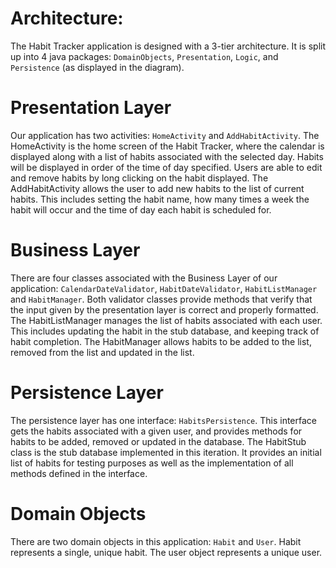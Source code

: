 # Architecture:
The Habit Tracker application is designed with a 3-tier architecture. It is split up into 4 java packages: `DomainObjects`, `Presentation`, `Logic`, and `Persistence` (as displayed in the diagram).
# Presentation Layer
Our application has two activities: `HomeActivity` and `AddHabitActivity`. The HomeActivity is the home screen of the Habit Tracker, where the calendar is displayed along with a list of habits associated with the selected day. Habits will be displayed in order of the time of day specified.  Users are able to edit and remove habits by long clicking on the habit displayed. The AddHabitActivity allows the user to add new habits to the list of current habits. This includes setting the habit name, how many times a week the habit will occur and the time of day each habit is scheduled for. 
# Business Layer
There are four classes associated with the Business Layer of our application: `CalendarDateValidator`, `HabitDateValidator`, `HabitListManager` and `HabitManager`. Both validator classes provide methods that verify that the input given by the presentation layer is correct and properly formatted. The HabitListManager manages the list of habits associated with each user. This includes updating the habit in the stub database, and keeping track of habit completion. The HabitManager allows habits to be added to the list, removed from the list and updated in the list. 
# Persistence Layer
The persistence layer has one interface: `HabitsPersistence`. This interface gets the habits associated with a given user, and provides methods for habits to be added, removed or updated in the database. The HabitStub class is the stub database implemented in this iteration. It provides an initial list of habits for testing purposes as well as the implementation of all methods defined in the interface.
# Domain Objects
There are two domain objects in this application: `Habit` and `User`. Habit represents a single, unique habit. The user object represents a unique user. 
